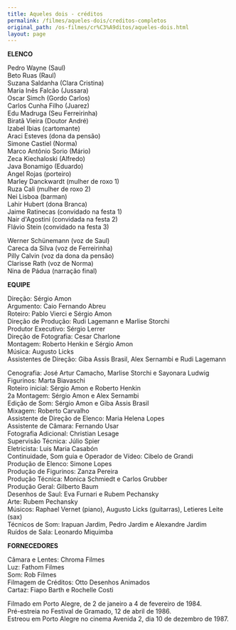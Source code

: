 ```yaml
---
title: Aqueles dois - créditos
permalink: /filmes/aqueles-dois/creditos-completos
original_path: /os-filmes/cr%C3%A9ditos/aqueles-dois.html
layout: page
---
```

**ELENCO**

Pedro Wayne (Saul)\
Beto Ruas (Raul)\
Suzana Saldanha (Clara Cristina)\
Maria Inês Falcão (Jussara)\
Oscar Simch (Gordo Carlos)\
Carlos Cunha Filho (Juarez)\
Edu Madruga (Seu Ferreirinha)\
Biratã Vieira (Doutor André)\
Izabel Ibias (cartomante)\
Araci Esteves (dona da pensão)\
Simone Castiel (Norma)\
Marco Antônio Sorio (Mário)\
Zeca Kiechaloski (Alfredo)\
Java Bonamigo (Eduardo)\
Angel Rojas (porteiro)\
Marley Danckwardt (mulher de roxo 1)\
Ruza Cali (mulher de roxo 2)\
Nei Lisboa (barman)\
Lahir Hubert (dona Branca)\
Jaime Ratinecas (convidado na festa 1)\
Nair d'Agostini (convidada na festa 2)\
Flávio Stein (convidado na festa 3)

Werner Schünemann (voz de Saul)\
Careca da Silva (voz de Ferreirinha)\
Pilly Calvin (voz da dona da pensão)\
Clarisse Rath (voz de Norma)\
Nina de Pádua (narração final)

**EQUIPE**

Direção: Sérgio Amon\
Argumento: Caio Fernando Abreu\
Roteiro: Pablo Vierci e Sérgio Amon\
Direção de Produção: Rudi Lagemann e Marlise Storchi\
Produtor Executivo: Sérgio Lerrer\
Direção de Fotografia: Cesar Charlone\
Montagem: Roberto Henkin e Sérgio Amon\
Música: Augusto Licks\
Assistentes de Direção: Giba Assis Brasil, Alex Sernambi e Rudi Lagemann

Cenografia: José Artur Camacho, Marlise Storchi e Sayonara Ludwig\
Figurinos: Marta Biavaschi\
Roteiro inicial: Sérgio Amon e Roberto Henkin\
2a Montagem: Sérgio Amon e Alex Sernambi\
Edição de Som: Sérgio Amon e Giba Assis Brasil\
Mixagem: Roberto Carvalho\
Assistente de Direção de Elenco: Maria Helena Lopes\
Assistente de Câmara: Fernando Usar\
Fotografia Adicional: Christian Lesage\
Supervisão Técnica: Júlio Spier\
Eletricista: Luis Maria Casabón\
Continuidade, Som guia e Operador de Vídeo: Cibelo de Grandi\
Produção de Elenco: Simone Lopes\
Produção de Figurinos: Zanza Pereira\
Produção Técnica: Monica Schmiedt e Carlos Grubber\
Produção Geral: Gilberto Baum\
Desenhos de Saul: Eva Furnari e Rubem Pechansky\
Arte: Rubem Pechansky\
Músicos: Raphael Vernet (piano), Augusto Licks (guitarras), Letieres Leite (sax)\
Técnicos de Som: Irapuan Jardim, Pedro Jardim e Alexandre Jardim\
Ruídos de Sala: Leonardo Miquimba

**FORNECEDORES**

Câmara e Lentes: Chroma Filmes\
Luz: Fathom Filmes\
Som: Rob Filmes\
Filmagem de Créditos: Otto Desenhos Animados\
Cartaz: Fiapo Barth e Rochelle Costi

Filmado em Porto Alegre, de 2 de janeiro a 4 de fevereiro de 1984.\
Pré-estreia no Festival de Gramado, 12 de abril de 1986.\
Estreou em Porto Alegre no cinema Avenida 2, dia 10 de dezembro de 1987.